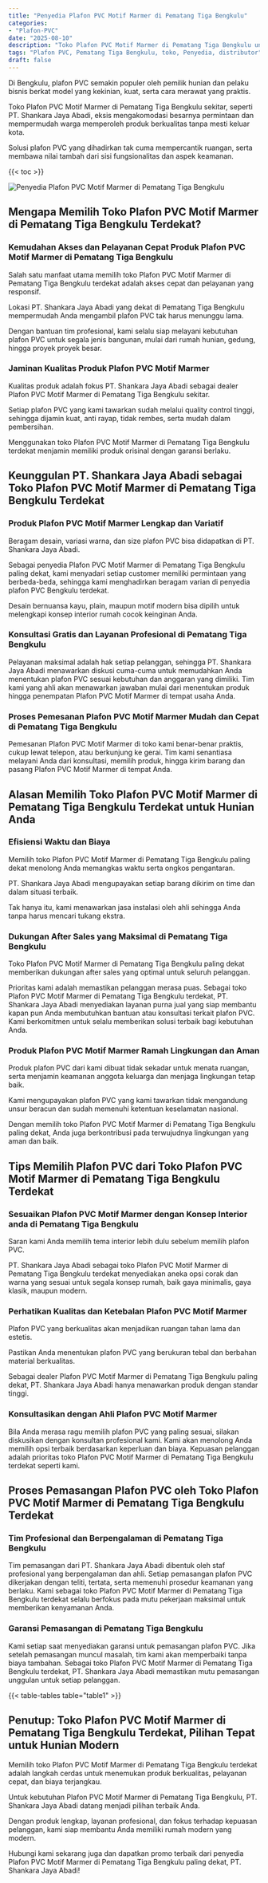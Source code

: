 ```yaml
---
title: "Penyedia Plafon PVC Motif Marmer di Pematang Tiga Bengkulu"
categories: 
- "Plafon-PVC"
date: "2025-08-10"
description: "Toko Plafon PVC Motif Marmer di Pematang Tiga Bengkulu untuk rumah, perkantoran, serta gerai. Material unggulan, variasi motif, variasi warna menarik, beserta jasa pemasangan dikerjakan oleh tim profesional serta garansi resmi!|Jasa distribusi Plafon PVC Motif Marmer di Pematang Tiga Bengkulu bagi kebutuhan rumah, kantor, atau toko, beserta produk unggulan dan penempatan oleh tenaga ahli ahli dan garansi resmi.|Alternatif Plafon PVC Motif Marmer di Pematang Tiga Bengkulu yang terpercaya untuk rumah, perkantoran, dan gerai, dengan produk terbaik dan instalasi oleh teknisi berpengalaman dan garansi resmi.|Penjualan Plafon PVC Motif Marmer di Pematang Tiga Bengkulu bagi tempat tinggal, kantor, dan gerai, beserta material unggulan dan pemasangan oleh tim profesional, disertai beserta garansi resmi.}"
tags: "Plafon PVC, Pematang Tiga Bengkulu, toko, Penyedia, distributor"
draft: false
---
```


Di Bengkulu, plafon PVC semakin populer oleh pemilik hunian dan pelaku bisnis berkat model yang kekinian, kuat, serta cara merawat yang praktis.

Toko Plafon PVC Motif Marmer di Pematang Tiga Bengkulu sekitar, seperti PT. Shankara Jaya Abadi, eksis mengakomodasi besarnya permintaan dan mempermudah warga memperoleh produk berkualitas tanpa mesti keluar kota.

Solusi plafon PVC yang dihadirkan tak cuma mempercantik ruangan, serta membawa nilai tambah dari sisi fungsionalitas dan aspek keamanan.

{{< toc >}}

![Penyedia Plafon PVC Motif Marmer di Pematang Tiga Bengkulu](/images/Plafon-PVC/Penyedia-Plafon-PVC-Motif-Marmer-di-Pematang-Tiga-Bengkulu.png)


## Mengapa Memilih Toko Plafon PVC Motif Marmer di Pematang Tiga Bengkulu Terdekat?

### Kemudahan Akses dan Pelayanan Cepat Produk Plafon PVC Motif Marmer di Pematang Tiga Bengkulu

Salah satu manfaat utama memilih toko Plafon PVC Motif Marmer di Pematang Tiga Bengkulu terdekat adalah akses cepat dan pelayanan yang responsif.

Lokasi PT. Shankara Jaya Abadi yang dekat di Pematang Tiga Bengkulu mempermudah Anda mengambil plafon PVC tak harus menunggu lama.

Dengan bantuan tim profesional, kami selalu siap melayani kebutuhan plafon PVC untuk segala jenis bangunan, mulai dari rumah hunian, gedung, hingga proyek proyek besar.

### Jaminan Kualitas Produk Plafon PVC Motif Marmer

Kualitas produk adalah fokus PT. Shankara Jaya Abadi sebagai dealer Plafon PVC Motif Marmer di Pematang Tiga Bengkulu sekitar.

Setiap plafon PVC yang kami tawarkan sudah melalui quality control tinggi, sehingga dijamin kuat, anti rayap, tidak rembes, serta mudah dalam pembersihan.

Menggunakan toko Plafon PVC Motif Marmer di Pematang Tiga Bengkulu terdekat menjamin memiliki produk orisinal dengan garansi berlaku.

## Keunggulan PT. Shankara Jaya Abadi sebagai Toko Plafon PVC Motif Marmer di Pematang Tiga Bengkulu Terdekat

### Produk Plafon PVC Motif Marmer Lengkap dan Variatif

Beragam desain, variasi warna, dan size plafon PVC bisa didapatkan di PT. Shankara Jaya Abadi.

Sebagai penyedia Plafon PVC Motif Marmer di Pematang Tiga Bengkulu paling dekat, kami menyadari setiap customer memiliki permintaan yang berbeda-beda, sehingga kami menghadirkan beragam varian di penyedia plafon PVC Bengkulu terdekat.

Desain bernuansa kayu, plain, maupun motif modern bisa dipilih untuk melengkapi konsep interior rumah cocok keinginan Anda.

### Konsultasi Gratis dan Layanan Profesional di Pematang Tiga Bengkulu

Pelayanan maksimal adalah hak setiap pelanggan, sehingga PT. Shankara Jaya Abadi menawarkan diskusi cuma-cuma untuk memudahkan Anda menentukan plafon PVC sesuai kebutuhan dan anggaran yang dimiliki. Tim kami yang ahli akan menawarkan jawaban mulai dari menentukan produk hingga penempatan Plafon PVC Motif Marmer di tempat usaha Anda.

### Proses Pemesanan Plafon PVC Motif Marmer Mudah dan Cepat di Pematang Tiga Bengkulu

Pemesanan Plafon PVC Motif Marmer di toko kami benar-benar praktis, cukup lewat telepon, atau berkunjung ke gerai. Tim kami senantiasa melayani Anda dari konsultasi, memilih produk, hingga kirim barang dan pasang Plafon PVC Motif Marmer di tempat Anda.

## Alasan Memilih Toko Plafon PVC Motif Marmer di Pematang Tiga Bengkulu Terdekat untuk Hunian Anda

### Efisiensi Waktu dan Biaya

Memilih toko Plafon PVC Motif Marmer di Pematang Tiga Bengkulu paling dekat menolong Anda memangkas waktu serta ongkos pengantaran.

PT. Shankara Jaya Abadi mengupayakan setiap barang dikirim on time dan dalam situasi terbaik.

Tak hanya itu, kami menawarkan jasa instalasi oleh ahli sehingga Anda tanpa harus mencari tukang ekstra.

### Dukungan After Sales yang Maksimal di Pematang Tiga Bengkulu

Toko Plafon PVC Motif Marmer di Pematang Tiga Bengkulu paling dekat memberikan dukungan after sales yang optimal untuk seluruh pelanggan.

Prioritas kami adalah memastikan pelanggan merasa puas. Sebagai toko Plafon PVC Motif Marmer di Pematang Tiga Bengkulu terdekat, PT. Shankara Jaya Abadi menyediakan layanan purna jual yang siap membantu kapan pun Anda membutuhkan bantuan atau konsultasi terkait plafon PVC. Kami berkomitmen untuk selalu memberikan solusi terbaik bagi kebutuhan Anda.

### Produk Plafon PVC Motif Marmer Ramah Lingkungan dan Aman

Produk plafon PVC dari kami dibuat tidak sekadar untuk menata ruangan, serta menjamin keamanan anggota keluarga dan menjaga lingkungan tetap baik.

Kami mengupayakan plafon PVC yang kami tawarkan tidak mengandung unsur beracun dan sudah memenuhi ketentuan keselamatan nasional.

Dengan memilih toko Plafon PVC Motif Marmer di Pematang Tiga Bengkulu paling dekat, Anda juga berkontribusi pada terwujudnya lingkungan yang aman dan baik.

## Tips Memilih Plafon PVC dari Toko Plafon PVC Motif Marmer di Pematang Tiga Bengkulu Terdekat

### Sesuaikan Plafon PVC Motif Marmer dengan Konsep Interior anda di Pematang Tiga Bengkulu

Saran kami Anda memilih tema interior lebih dulu sebelum memilih plafon PVC.

PT. Shankara Jaya Abadi sebagai toko Plafon PVC Motif Marmer di Pematang Tiga Bengkulu terdekat menyediakan aneka opsi corak dan warna yang sesuai untuk segala konsep rumah, baik gaya minimalis, gaya klasik, maupun modern.

### Perhatikan Kualitas dan Ketebalan Plafon PVC Motif Marmer

Plafon PVC yang berkualitas akan menjadikan ruangan tahan lama dan estetis.

Pastikan Anda menentukan plafon PVC yang berukuran tebal dan berbahan material berkualitas.

Sebagai dealer Plafon PVC Motif Marmer di Pematang Tiga Bengkulu paling dekat, PT. Shankara Jaya Abadi hanya menawarkan produk dengan standar tinggi.

### Konsultasikan dengan Ahli Plafon PVC Motif Marmer

Bila Anda merasa ragu memilih plafon PVC yang paling sesuai, silakan diskusikan dengan konsultan profesional kami. Kami akan menolong Anda memilih opsi terbaik berdasarkan keperluan dan biaya. Kepuasan pelanggan adalah prioritas toko Plafon PVC Motif Marmer di Pematang Tiga Bengkulu terdekat seperti kami.

## Proses Pemasangan Plafon PVC oleh Toko Plafon PVC Motif Marmer di Pematang Tiga Bengkulu Terdekat

### Tim Profesional dan Berpengalaman di Pematang Tiga Bengkulu

Tim pemasangan dari PT. Shankara Jaya Abadi dibentuk oleh staf profesional yang berpengalaman dan ahli. Setiap pemasangan plafon PVC dikerjakan dengan teliti, tertata, serta memenuhi prosedur keamanan yang berlaku. Kami sebagai toko Plafon PVC Motif Marmer di Pematang Tiga Bengkulu terdekat selalu berfokus pada mutu pekerjaan maksimal untuk memberikan kenyamanan Anda.

### Garansi Pemasangan di Pematang Tiga Bengkulu

Kami setiap saat menyediakan garansi untuk pemasangan plafon PVC. Jika setelah pemasangan muncul masalah, tim kami akan memperbaiki tanpa biaya tambahan. Sebagai toko Plafon PVC Motif Marmer di Pematang Tiga Bengkulu terdekat, PT. Shankara Jaya Abadi memastikan mutu pemasangan unggulan untuk setiap pelanggan.

{{< table-tables table="table1" >}}

## Penutup: Toko Plafon PVC Motif Marmer di Pematang Tiga Bengkulu Terdekat, Pilihan Tepat untuk Hunian Modern

Memilih toko Plafon PVC Motif Marmer di Pematang Tiga Bengkulu terdekat adalah langkah cerdas untuk menemukan produk berkualitas, pelayanan cepat, dan biaya terjangkau.

Untuk kebutuhan Plafon PVC Motif Marmer di Pematang Tiga Bengkulu, PT. Shankara Jaya Abadi datang menjadi pilihan terbaik Anda.

Dengan produk lengkap, layanan profesional, dan fokus terhadap kepuasan pelanggan, kami siap membantu Anda memiliki rumah modern yang modern.

Hubungi kami sekarang juga dan dapatkan promo terbaik dari penyedia Plafon PVC Motif Marmer di Pematang Tiga Bengkulu paling dekat, PT. Shankara Jaya Abadi!